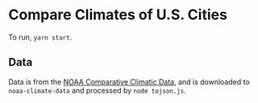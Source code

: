 # Compare Climates of U.S. Cities

To run, `yarn start`.

## Data

Data is from the [NOAA Comparative Climatic
Data](https://www.ncdc.noaa.gov/ghcn/comparative-climatic-data), and is
downloaded to `noaa-climate-data` and processed by `node tojson.js`.
